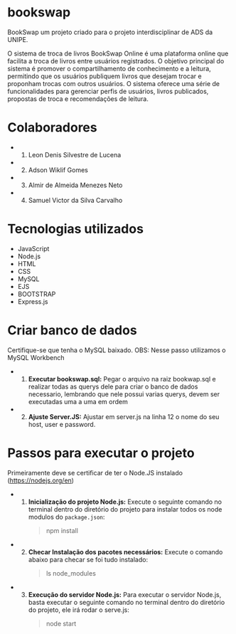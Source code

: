 # bookswap

BookSwap um projeto criado para o projeto interdisciplinar de ADS da UNIPE.

O sistema de troca de livros BookSwap Online é uma plataforma online que facilita a troca de livros entre usuários registrados. O objetivo principal do sistema é promover o compartilhamento de conhecimento e a leitura, permitindo que os usuários publiquem livros que desejam trocar e proponham trocas com outros usuários. O sistema oferece uma série de funcionalidades para gerenciar perfis de usuários, livros publicados, propostas de troca e recomendações de leitura.

# Colaboradores

- 1. Leon Denis Silvestre de Lucena
- 2. Adson Wiklif Gomes
- 3. Almir de Almeida Menezes Neto
- 4. Samuel Victor da Silva Carvalho

# Tecnologias utilizados

- JavaScript
- Node.js
- HTML
- CSS
- MySQL
- EJS
- BOOTSTRAP
- Express.js

# Criar banco de dados

Certifique-se que tenha o MySQL baixado.
OBS: Nesse passo utilizamos o MySQL Workbench

- 1.  **Executar bookswap.sql:** Pegar o arquivo na raiz bookwap.sql e realizar todas as querys dele para criar o banco de dados necessario, lembrando que nele possui varias querys, devem ser executadas uma a uma em ordem

- 2.  **Ajuste Server.JS:** Ajustar em server.js na linha 12 o nome do seu host, user e password.

# Passos para executar o projeto

Primeiramente deve se certificar de ter o Node.JS instalado (https://nodejs.org/en)

- 1.  **Inicialização do projeto Node.js:** Execute o seguinte comando no terminal dentro do diretório do projeto para instalar todos os node modulos do `package.json`:
      > npm install

- 2.  **Checar Instalação dos pacotes necessários:** Execute o comando abaixo para checar se foi tudo instalado:
      > ls node_modules

- 3.  **Execução do servidor Node.js:** Para executar o servidor Node.js, basta executar o seguinte comando no terminal dentro do diretório do projeto, ele irá rodar o serve.js:
      > node start
